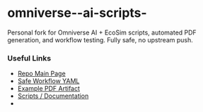 # omniverse--ai-scripts-
Personal fork for Omniverse AI + EcoSim scripts, automated PDF generation, and workflow testing. Fully safe, no upstream push.
### Useful Links

- [Repo Main Page](https://github.com/rampaulsaini/omniverse--ai-scripts-)
- [Safe Workflow YAML](https://github.com/rampaulsaini/omniverse--ai-scripts-/blob/main/.github/workflows/safe_eco_depoly.yml)
- [Example PDF Artifact](https://github.com/rampaulsaini/omniverse--ai-scripts-/suites) 
- [Scripts / Documentation](https://github.com/rampaulsaini/omniverse--ai-scripts-/tree/main/scripts)
- 
